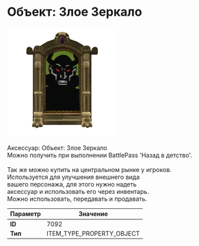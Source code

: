 # Объект: Злое Зеркало

![Item Image](../img/7092.webp?raw=true)

Аксессуар: Объект: Злое Зеркало<br>Можно получить при выполнении BattlePass 'Назад в детство'.<br><br>Так же можно купить на центральном рынке у игроков.<br>Используется для улучшения внешнего вида<br>вашего персонажа, для этого нужно надеть<br>аксессуар и использовать его через инвентарь.<br>Можно использовать, передавать и продавать.


| Параметр | Значение |
|----------|----------|
| **ID** | 7092 |
| **Тип** | ITEM_TYPE_PROPERTY_OBJECT |

